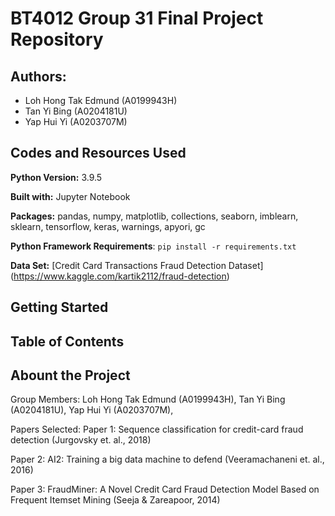 # BT4012 Group 31 Final Project Repository

## Authors:
- Loh Hong Tak Edmund (A0199943H)
- Tan Yi Bing (A0204181U)
- Yap Hui Yi (A0203707M)


## Codes and Resources Used

**Python Version:** 3.9.5

**Built with:** Jupyter Notebook

**Packages:** pandas, numpy, matplotlib, collections, seaborn, imblearn, sklearn, tensorflow, keras, warnings, apyori, gc

**Python Framework Requirements**: ```pip install -r requirements.txt```

**Data Set:** [Credit Card Transactions Fraud Detection Dataset] (https://www.kaggle.com/kartik2112/fraud-detection)

## Getting Started

## Table of Contents

## Abount the Project













Group Members: 
Loh Hong Tak Edmund (A0199943H),
Tan Yi Bing (A0204181U),
Yap Hui Yi (A0203707M),

Papers Selected: 
Paper 1: Sequence classification for credit-card fraud detection (Jurgovsky et. al., 2018)

Paper 2: AI2: Training a big data machine to defend (Veeramachaneni et. al., 2016)

Paper 3: FraudMiner: A Novel Credit Card Fraud Detection Model Based on Frequent Itemset Mining (Seeja & Zareapoor, 2014)
